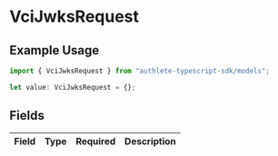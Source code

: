 # VciJwksRequest

## Example Usage

```typescript
import { VciJwksRequest } from "authlete-typescript-sdk/models";

let value: VciJwksRequest = {};
```

## Fields

| Field       | Type        | Required    | Description |
| ----------- | ----------- | ----------- | ----------- |